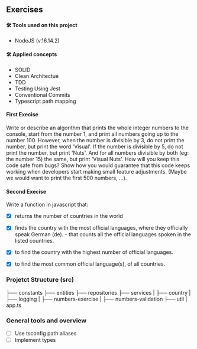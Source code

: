 ## Exercises


#### 🛠️ Tools used on this project 
- NodeJS (v.16.14.2)

#### 🛠️ Applied concepts 
- SOLID
- Clean Architectue
- TDD
- Testing Using Jest
- Conventional Commits
- Typescript path mapping

#### First Execise
Write or describe an algorithm that prints the whole integer numbers to the console, start
from the number 1, and print all numbers going up to the number 100.
However, when the number is divisible by 3, do not print the number, but print the word
'Visual'. If the number is divisible by 5, do not print the number, but print 'Nuts'. And for
all numbers divisible by both (eg: the number 15) the same, but print 'Visual Nuts'.
How will you keep this code safe from bugs? Show how you would guarantee that this code
keeps working when developers start making small feature adjustments. (Maybe we would
want to print the first 500 numbers, ...).

#### Second Execise
Write a function in javascript that:
- [x] returns the number of countries in the world
- [x] finds the country with the most official languages, where they officially speak German
(de). - that counts all the official languages spoken in the listed countries.
- [x] to find the country with the highest number of official languages.
- [x] to find the most common official language(s), of all countries.


### Projetct Structure (src)

├── constants
├── entities
├── repositories
├── services
|   ├── country
|   ├── logging
|   ├── numbers-exercise
|   ├── numbers-validation
├── util
|  app.ts

### General tools and overview 
- [ ] Use tsconfig path aliases
- [ ] Implement types
